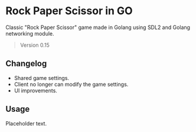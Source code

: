 # Rock Paper Scissor in GO

Classic "Rock Paper Scissor" game made in Golang using SDL2 and
Golang networking module. 

> Version 0.15

## Changelog

- Shared game settings.
- Client no longer can modify the game settings.
- UI improvements.

## Usage

Placeholder text.